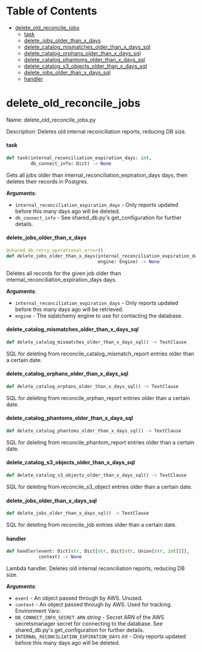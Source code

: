 # Table of Contents

* [delete\_old\_reconcile\_jobs](#delete_old_reconcile_jobs)
  * [task](#delete_old_reconcile_jobs.task)
  * [delete\_jobs\_older\_than\_x\_days](#delete_old_reconcile_jobs.delete_jobs_older_than_x_days)
  * [delete\_catalog\_mismatches\_older\_than\_x\_days\_sql](#delete_old_reconcile_jobs.delete_catalog_mismatches_older_than_x_days_sql)
  * [delete\_catalog\_orphans\_older\_than\_x\_days\_sql](#delete_old_reconcile_jobs.delete_catalog_orphans_older_than_x_days_sql)
  * [delete\_catalog\_phantoms\_older\_than\_x\_days\_sql](#delete_old_reconcile_jobs.delete_catalog_phantoms_older_than_x_days_sql)
  * [delete\_catalog\_s3\_objects\_older\_than\_x\_days\_sql](#delete_old_reconcile_jobs.delete_catalog_s3_objects_older_than_x_days_sql)
  * [delete\_jobs\_older\_than\_x\_days\_sql](#delete_old_reconcile_jobs.delete_jobs_older_than_x_days_sql)
  * [handler](#delete_old_reconcile_jobs.handler)

<a id="delete_old_reconcile_jobs"></a>

# delete\_old\_reconcile\_jobs

Name: delete_old_reconcile_jobs.py

Description: Deletes old internal reconciliation reports, reducing DB size.

<a id="delete_old_reconcile_jobs.task"></a>

#### task

```python
def task(internal_reconciliation_expiration_days: int,
         db_connect_info: Dict) -> None
```

Gets all jobs older than internal_reconciliation_expiration_days days, then deletes their records in Postgres.

**Arguments**:

- `internal_reconciliation_expiration_days` - Only reports updated before this many days ago will be deleted.
- `db_connect_info` - See shared_db.py's get_configuration for further details.

<a id="delete_old_reconcile_jobs.delete_jobs_older_than_x_days"></a>

#### delete\_jobs\_older\_than\_x\_days

```python
@shared_db.retry_operational_error()
def delete_jobs_older_than_x_days(internal_reconciliation_expiration_days: int,
                                  engine: Engine) -> None
```

Deletes all records for the given job older than internal_reconciliation_expiration_days days.

**Arguments**:

- `internal_reconciliation_expiration_days` - Only reports updated before this many days ago will be retrieved.
- `engine` - The sqlalchemy engine to use for contacting the database.

<a id="delete_old_reconcile_jobs.delete_catalog_mismatches_older_than_x_days_sql"></a>

#### delete\_catalog\_mismatches\_older\_than\_x\_days\_sql

```python
def delete_catalog_mismatches_older_than_x_days_sql() -> TextClause
```

SQL for deleting from reconcile_catalog_mismatch_report entries older than a certain date.

<a id="delete_old_reconcile_jobs.delete_catalog_orphans_older_than_x_days_sql"></a>

#### delete\_catalog\_orphans\_older\_than\_x\_days\_sql

```python
def delete_catalog_orphans_older_than_x_days_sql() -> TextClause
```

SQL for deleting from reconcile_orphan_report entries older than a certain date.

<a id="delete_old_reconcile_jobs.delete_catalog_phantoms_older_than_x_days_sql"></a>

#### delete\_catalog\_phantoms\_older\_than\_x\_days\_sql

```python
def delete_catalog_phantoms_older_than_x_days_sql() -> TextClause
```

SQL for deleting from reconcile_phantom_report entries older than a certain date.

<a id="delete_old_reconcile_jobs.delete_catalog_s3_objects_older_than_x_days_sql"></a>

#### delete\_catalog\_s3\_objects\_older\_than\_x\_days\_sql

```python
def delete_catalog_s3_objects_older_than_x_days_sql() -> TextClause
```

SQL for deleting from reconcile_s3_object entries older than a certain date.

<a id="delete_old_reconcile_jobs.delete_jobs_older_than_x_days_sql"></a>

#### delete\_jobs\_older\_than\_x\_days\_sql

```python
def delete_jobs_older_than_x_days_sql() -> TextClause
```

SQL for deleting from reconcile_job entries older than a certain date.

<a id="delete_old_reconcile_jobs.handler"></a>

#### handler

```python
def handler(event: Dict[str, Dict[str, Dict[str, Union[str, int]]]],
            context) -> None
```

Lambda handler. Deletes old internal reconciliation reports, reducing DB size.

**Arguments**:

- `event` - An object passed through by AWS. Unused.
- `context` - An object passed through by AWS. Used for tracking.
  Environment Vars:
- `DB_CONNECT_INFO_SECRET_ARN` _string_ - Secret ARN of the AWS secretsmanager secret for connecting to the database.
  See shared_db.py's get_configuration for further details.
- `INTERNAL_RECONCILIATION_EXPIRATION_DAYS` _int_ - Only reports updated before this many days ago will be deleted.

